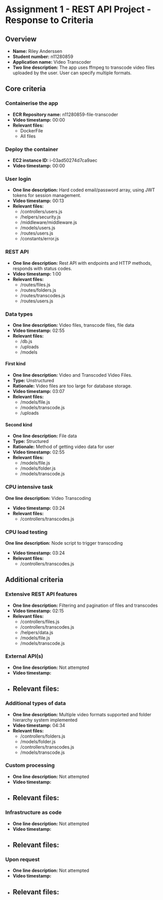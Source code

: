 Assignment 1 - REST API Project - Response to Criteria
================================================

Overview
------------------------------------------------

- **Name:** Riley Anderssen
- **Student number:** n11280859
- **Application name:** Video Transcoder
- **Two line description:** The app uses ffmpeg to transcode video files
uploaded by the user. User can specify multiple formats.


Core criteria
------------------------------------------------

### Containerise the app

- **ECR Repository name:** n11280859-file-transcoder
- **Video timestamp:** 00:00
- **Relevant files:**
    - DockerFile
    - All files

### Deploy the container

- **EC2 instance ID:** i-03ad50274d7ca9aec
- **Video timestamp:** 00:00

### User login

- **One line description:** Hard coded email/password array, using JWT tokens for session management.
- **Video timestamp:** 00:13 
- **Relevant files:**
    - /controllers/users.js
    - /helpers/security.js
    - /middleware/middleware.js
    - /models/users.js
    - /routes/users.js
    - /constants/error.js

### REST API

- **One line description:** Rest API with endpoints and HTTP methods, responds with status codes.
- **Video timestamp:** 1:00
- **Relevant files:**
    - /routes/files.js
    - /routes/folders.js
    - /routes/transcodes.js
    - /routes/users.js

### Data types

- **One line description:** Video files, transcode files, file data
- **Video timestamp:** 02:55
- **Relevant files:**
    - /db.js
    - /uploads
    - /models

#### First kind

- **One line description:** Video and Transcoded Video Files.
- **Type:** Unstructured
- **Rationale:** Video files are too large for database storage.
- **Video timestamp:** 03:07
- **Relevant files:**
    - /models/file.js
    - /models/transcode.js
    - /uploads

#### Second kind

- **One line description:** File data
- **Type:** Structured
- **Rationale:** Method of getting video data for user
- **Video timestamp:** 02:55
- **Relevant files:**
  - /models/file.js
  - /models/folder.js
  - /models/transcode.js

### CPU intensive task

 **One line description:** Video Transcoding
- **Video timestamp:** 03:24
- **Relevant files:**
    - /controllers/transcodes.js

### CPU load testing

 **One line description:** Node script to trigger transcoding 
- **Video timestamp:** 03:24
- **Relevant files:**
    - /controllers/transcodes.js

Additional criteria
------------------------------------------------

### Extensive REST API features

- **One line description:** Filtering and pagination of files and transcodes
- **Video timestamp:** 02:15
- **Relevant files:**
    - /controllers/files.js
    - /controllers/transcodes.js
    - /helpers/data.js
    - /models/file.js
    - /models/transcode.js

### External API(s)

- **One line description:** Not attempted
- **Video timestamp:**
- **Relevant files:**
    - 

### Additional types of data

- **One line description:** Multiple video formats supported and folder hierarchy system implemented
- **Video timestamp:** 04:34
- **Relevant files:**
    - /controllers/folders.js
    - /models/folder.js
    - /controllers/transcodes.js
    - /models/transcode.js

### Custom processing

- **One line description:** Not attempted
- **Video timestamp:**
- **Relevant files:**
    - 

### Infrastructure as code

- **One line description:** Not attempted
- **Video timestamp:**
- **Relevant files:**
    - 

### Upon request

- **One line description:** Not attempted
- **Video timestamp:**
- **Relevant files:**
    - 